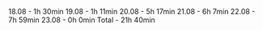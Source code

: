 18.08 -  1h  30min
19.08 -  1h  11min
20.08 -  5h  17min
21.08 -  6h   7min
22.08 -  7h  59min
23.08 -  0h   0min
Total - 21h  40min